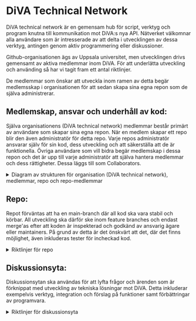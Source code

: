 # DiVA Technical Network

DiVA technical network är en gemensam hub för script, verktyg och program knutna till kommunikation mot DiVA:s nya API. Nätverket välkomnar alla användare som är intresserade av att delta i utvecklingen av dessa verktyg, antingen genom aktiv programmering eller diskussioner.

Github-organisationen ägs av Uppsala universitet, men utvecklingen drivs gemensamt av aktiva medlemmar inom DiVA. För att underlätta utveckling och använding så har vi tagit fram ett antal riktlinjer.

De medlemmar som önskar att utveckla inom ramen av detta begär medlemsskap i organisationen för att sedan skapa sina egna repon som de själva administrerar.

## Medlemskap, ansvar och underhåll av kod:
Själva organisationens (DiVA technical network) medlemmar består primärt av användare som skapar sina egna repon. När en medlem skapar ett repo blir den även administratör för detta repo. Varje repos administratör ansvarar själv för sin kod, dess utveckling och att säkerställa att de är funktionella. 
Övriga användare som vill bidra begär medlemskap i dessa repon och det är upp till varje administratör att själva hantera medlemmar och dess rättigheter. Dessa läggs till som Collaborators.
<details>
<summary>Diagram av strukturen för organisation (DiVA technical network), medlemmar, repo och repo-medlemmar</summary>

```mermaid
graph TB
    subgraph Organization [DiVA technical network]
        subgraph OrgMembers [Org-medlemmar]
            Medlem1[Medlem 1]
            Medlem2[Medlem 2]
        end

        subgraph Repo2 [Repo]
            Admin2[Admin: Medlem 2]
            subgraph RepoMembers2 [Repo-medlemmar]
                repo2Maintain[Collaborator: maintain]
                repo2Write[Collaborator: write]
                repo2Read[Collaborator: read]
            end
        end

        subgraph Repo1 [Repo]
            Admin1[Admin: Medlem 1]
            subgraph RepoMembers1 [Repo-medlemmar]
                repo1Maintain[Collaborator: maintain]
                repo1Write[Collaborator: write]
                repo1Read[Collaborator: read]
            end
        end
        
        Medlem1 --> Admin1
        Admin1 --> RepoMembers1
        Medlem2 --> Admin2
        Admin2 --> RepoMembers2
    end

    style Organization fill:#444,stroke:#333,stroke-width:2px
    style OrgMembers fill:#888,stroke:#333,stroke-width:1px
    style Repo1 fill:#666,stroke:#333,stroke-width:1px
    style Repo2 fill:#666,stroke:#333,stroke-width:1px
    style RepoMembers1 fill:#888,stroke:#333,stroke-width:1px
    style RepoMembers2 fill:#888,stroke:#333,stroke-width:1px
```

</details>

## Repo:
Repot förväntas att ha en main-branch där all kod ska vara stabil och körbar. All utveckling ska därför ske inom feature branches och endast merge'as efter att koden är inspekterad och godkänd av ansvarig ägare eller maintainers. På grund av detta är det önskvärt att det, där det finns möjlighet, även inkluderas tester för incheckad kod.
<details>
<summary>Riktlinjer för repo</summary>

* För att förenkla utveckling och användning förväntas varje verktyg att ha en tillhörande dokumentation eller **README**.
* Viktig information om verktyget ska vara med, så som specifika miljöinställningar, externa beroenden och fungerande exempel på hur verktyget används.
* Kodkvalité och kodstil bör upprättas enligt bestämda regler per verktyg och beroende av språk det utvecklas i (t.ex. pylint + PEP-8).
* För varje verktyg förväntas det även att finnas en tillhörande **CHANGELOG** för att enkelt följa utvecklingen och dess funktioner.
* Det är givetvis även viktigt att känslig data som lösenord, API-nycklar osv inte checkas in i repot. Detta betyder även att det skall finnas en uppdaterad .gitignore för att säkerställa att inga oönskade filer kommer med.

_Vid eventuella konflikter gällande kodkvalité eller design så skall dessa lösas av av repots ägare och/eller maintainers om sådana finns._

</details>

## Diskussionsyta:
Diskussionsytan ska användas för att lyfta frågor och ärenden som är förknippat med utveckling av tekniska lösningar mot DiVA. Detta inkluderar exempelvis verktyg, integration och förslag på funktioner samt förbättringar av programvara.
<details>
<summary>Riktlinjer för diskussionsyta</summary>

* Skapa tydliga rubriker och innehåll som beskriver syfte och eventuell bakgrund till diskussionen.
* För att underlätta organisering och moderering ska kategorier och etiketter användas för varje diskussion.
* Moderering sker av ägare eller medlemmar av teamet Maintain.
* För eventuella buggrapporter ska Issues användas, inte diskussionsytan.

</details>

